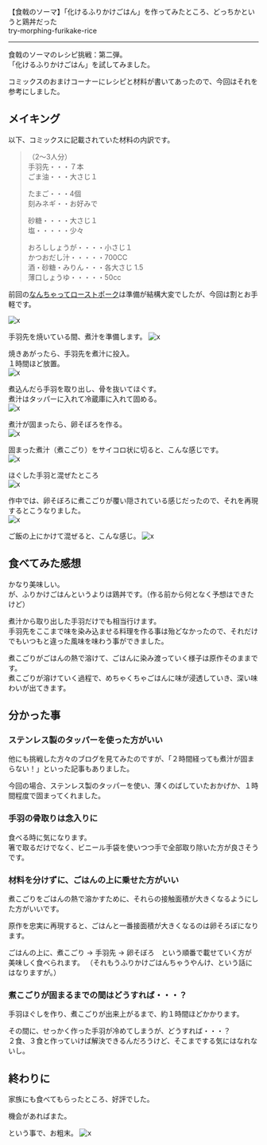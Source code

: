 【食戟のソーマ】「化けるふりかけごはん」を作ってみたところ、どっちかというと鶏丼だった  
try-morphing-furikake-rice

__________________________________________________________________________________________

食戟のソーマのレシピ挑戦：第二弾。  
「化けるふりかけごはん」を試してみました。  

コミックスのおまけコーナーにレシピと材料が書いてあったので、今回はそれを参考にしました。  

## メイキング
以下、コミックスに記載されていた材料の内訳です。  

>（2～3人分）  
>手羽先・・・７本  
>ごま油・・・大さじ１  
>
>たまご・・・4個  
>刻みネギ・・お好みで  
>
>砂糖・・・・大さじ１  
>塩・・・・・少々  
>
>おろししょうが・・・・小さじ１  
>かつおだし汁・・・・・700CC  
>酒・砂糖・みりん・・・各大さじ 1.5  
>薄口しょうゆ・・・・・50cc  

前回の[なんちゃってローストポーク](https://kaki-engine.com/try-nanchatte-roast-pork/)は準備が結構大変でしたが、今回は割とお手軽です。

![x](assets/try-morphing-furikake-rice-01.jpg)  

手羽先を焼いている間、煮汁を準備します。
![x](assets/try-morphing-furikake-rice-02.jpg)  

焼きあがったら、手羽先を煮汁に投入。  
１時間ほど放置。  
![x](assets/try-morphing-furikake-rice-03.jpg)  

煮込んだら手羽を取り出し、骨を抜いてほぐす。  
煮汁はタッパーに入れて冷蔵庫に入れて固める。  
![x](assets/try-morphing-furikake-rice-04.jpg)  

煮汁が固まったら、卵そぼろを作る。  
![x](assets/try-morphing-furikake-rice-05.jpg)  

固まった煮汁（煮こごり）をサイコロ状に切ると、こんな感じです。  
![x](assets/try-morphing-furikake-rice-06.jpg)  

ほぐした手羽と混ぜたところ  
![x](assets/try-morphing-furikake-rice-07.jpg)  

作中では、卵そぼろに煮こごりが覆い隠されている感じだったので、それを再現するとこうなりました。  
![x](assets/try-morphing-furikake-rice-08.jpg)  

ご飯の上にかけて混ぜると、こんな感じ。
![x](assets/try-morphing-furikake-rice-09.jpg)  

## 食べてみた感想
かなり美味しい。  
が、ふりかけごはんというよりは鶏丼です。（作る前から何となく予想はできたけど）

煮汁から取り出した手羽だけでも相当行けます。  
手羽先をここまで味を染み込ませる料理を作る事は殆どなかったので、それだけでもいつもと違った風味を味わう事ができました。  

煮こごりがごはんの熱で溶けて、ごはんに染み渡っていく様子は原作そのままです。  
煮こごりが溶けていく過程で、めちゃくちゃごはんに味が浸透していき、深い味わいが出てきます。


## 分かった事

### ステンレス製のタッパーを使った方がいい
他にも挑戦した方々のブログを見てみたのですが、「２時間経っても煮汁が固まらない！」といった記事もありました。  

今回の場合、ステンレス製のタッパーを使い、薄くのばしていたおかげか、１時間程度で固まってくれました。  

### 手羽の骨取りは念入りに
食べる時に気になります。  
箸で取るだけでなく、ビニール手袋を使いつつ手で全部取り除いた方が良さそうです。  


### 材料を分けずに、ごはんの上に乗せた方がいい
煮こごりをごはんの熱で溶かすために、それらの接触面積が大きくなるようにした方がいいです。

原作を忠実に再現すると、ごはんと一番接面積が大きくなるのは卵そろぼになります。

ごはんの上に、煮こごり → 手羽先 → 卵そぼろ　という順番で載せていく方が美味しく食べられます。
（それもうふりかけごはんちゃうやんけ、という話にはなりますが。）

### 煮こごりが固まるまでの間はどうすれば・・・？
手羽ほぐしを作り、煮こごりが出来上がるまで、約１時間ほどかかります。  

その間に、せっかく作った手羽が冷めてしまうが、どうすれば・・・？  
２食、３食と作っていけば解決できるんだろうけど、そこまでする気にはなれないし。


## 終わりに
家族にも食べてもらったところ、好評でした。

機会があればまた。

という事で、お粗末。
![x](assets/try-morphing-furikake-rice-10.jpg)  

